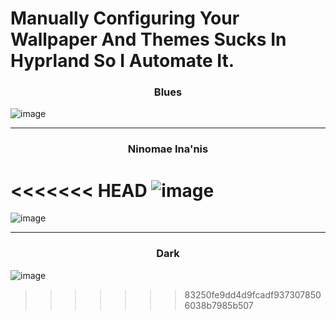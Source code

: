 # Manually Configuring Your Wallpaper And Themes Sucks In Hyprland So I Automate It.
<h3 align="center">Blues</h3>

![image](https://github.com/user-attachments/assets/45a760c1-30f3-427a-ad90-ed6c5687cd64)

___

<h3 align="center">Ninomae Ina'nis</h3>

<<<<<<< HEAD
![image](https://github.com/user-attachments/assets/b896442a-96ec-418b-a22c-87eb215ec55a)
=======
![image](https://github.com/user-attachments/assets/b896442a-96ec-418b-a22c-87eb215ec55a)

___

<h3 align="center">Dark</h3>

![image](https://github.com/user-attachments/assets/94382c8a-ec61-4a21-b12d-95a49e8236d8)
>>>>>>> 83250fe9dd4d9fcadf9373078506038b7985b507
